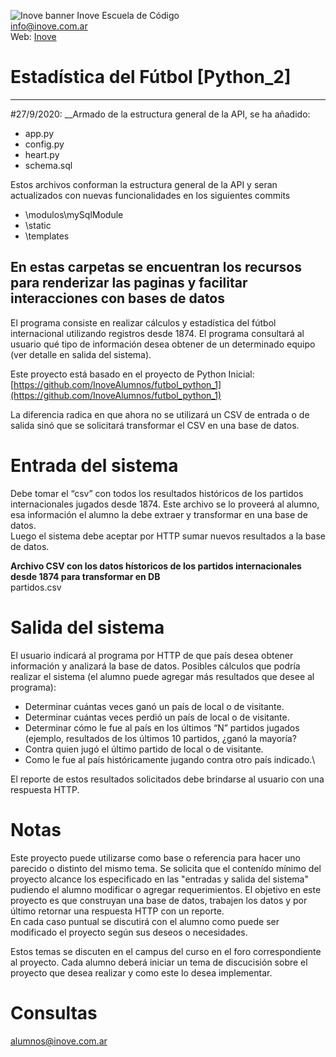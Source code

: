 ![Inove banner](/inove.jpg)
Inove Escuela de Código\
info@inove.com.ar\
Web: [Inove](http://inove.com.ar)

# Estadística del Fútbol [Python_2]

----------------------------------------------------------------------------------------------------------------
#27/9/2020:
__Armado de la estructura general de la API, se ha añadido:
- app.py
- config.py
- heart.py
- schema.sql

Estos archivos conforman la estructura general de la API y seran actualizados
con nuevas funcionalidades en los siguientes commits	

- \modulos\mySqlModule
- \static
- \templates

En estas carpetas se encuentran los recursos para renderizar las paginas y facilitar
interacciones con bases de datos
----------------------------------------------------------------------------------------------------------------




El programa consiste en realizar cálculos y estadística del fútbol internacional utilizando registros desde 1874. El programa consultará al usuario qué tipo de información desea obtener de un determinado equipo (ver detalle en salida del sistema).

Este proyecto está basado en el proyecto de Python Inicial:\
[https://github.com/InoveAlumnos/futbol_python_1](https://github.com/InoveAlumnos/futbol_python_1)

La diferencia radica en que ahora no se utilizará un CSV de entrada o de salida sinó que se solicitará transformar el CSV en una base de datos.

# Entrada del sistema
Debe tomar el “csv” con todos los resultados históricos de los partidos internacionales jugados desde 1874. Este archivo se lo proveerá al alumno, esa información el alumno la debe extraer y transformar en una base de datos.\
Luego el sistema debe aceptar por HTTP sumar nuevos resultados a la base de datos.

__Archivo CSV con los datos hístoricos de los partidos internacionales desde 1874 para transformar en DB__\
partidos.csv

# Salida del sistema
El usuario indicará al programa por HTTP de que país desea obtener información y analizará la base de datos. Posibles cálculos que podría realizar el sistema (el alumno puede agregar más resultados que desee al programa):
- Determinar cuántas veces ganó un país de local o de visitante.
- Determinar cuántas veces perdió un país de local o de visitante.
- Determinar cómo le fue al país en los últimos “N” partidos jugados (ejemplo, resultados de los últimos 10 partidos, ¿ganó la mayoría?
- Contra quien jugó el último partido de local o de visitante.
- Como le fue al país históricamente jugando contra otro país indicado.\

El reporte de estos resultados solicitados debe brindarse al usuario con una respuesta HTTP.

# Notas
Este proyecto puede utilizarse como base o referencia para hacer uno parecido o distinto del mismo tema. Se solicita que el contenído mínimo del proyecto alcance los especificado en las "entradas y salida del sistema" pudiendo el alumno modificar o agregar requerimientos. El objetivo en este proyecto es que construyan una base de datos, trabajen los datos y por último retornar una respuesta HTTP con un reporte.\
En cada caso puntual se discutirá con el alumno como puede ser modificado el proyecto según sus deseos o necesidades.

Estos temas se discuten en el campus del curso en el foro correspondiente al proyecto. Cada alumno deberá iniciar un tema de discucisión sobre el proyecto que desea realizar y como este lo desea implementar.

# Consultas
alumnos@inove.com.ar



